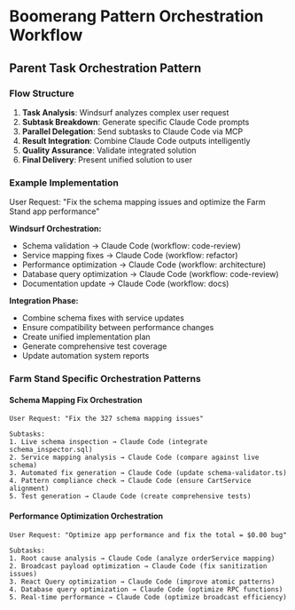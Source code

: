 # Boomerang Pattern Orchestration Workflow

## Parent Task Orchestration Pattern

### Flow Structure
1. **Task Analysis**: Windsurf analyzes complex user request
2. **Subtask Breakdown**: Generate specific Claude Code prompts
3. **Parallel Delegation**: Send subtasks to Claude Code via MCP
4. **Result Integration**: Combine Claude Code outputs intelligently
5. **Quality Assurance**: Validate integrated solution
6. **Final Delivery**: Present unified solution to user

### Example Implementation
User Request: "Fix the schema mapping issues and optimize the Farm Stand app performance"

**Windsurf Orchestration:**
- Schema validation → Claude Code (workflow: code-review)
- Service mapping fixes → Claude Code (workflow: refactor)
- Performance optimization → Claude Code (workflow: architecture)
- Database query optimization → Claude Code (workflow: code-review)
- Documentation update → Claude Code (workflow: docs)

**Integration Phase:**
- Combine schema fixes with service updates
- Ensure compatibility between performance changes
- Create unified implementation plan
- Generate comprehensive test coverage
- Update automation system reports

### Farm Stand Specific Orchestration Patterns

#### Schema Mapping Fix Orchestration
```
User Request: "Fix the 327 schema mapping issues"

Subtasks:
1. Live schema inspection → Claude Code (integrate schema_inspector.sql)
2. Service mapping analysis → Claude Code (compare against live schema)
3. Automated fix generation → Claude Code (update schema-validator.ts)
4. Pattern compliance check → Claude Code (ensure CartService alignment)
5. Test generation → Claude Code (create comprehensive tests)
```

#### Performance Optimization Orchestration
```
User Request: "Optimize app performance and fix the total = $0.00 bug"

Subtasks:
1. Root cause analysis → Claude Code (analyze orderService mapping)
2. Broadcast payload optimization → Claude Code (fix sanitization issues)
3. React Query optimization → Claude Code (improve atomic patterns)
4. Database query optimization → Claude Code (optimize RPC functions)
5. Real-time performance → Claude Code (optimize broadcast efficiency)
```
